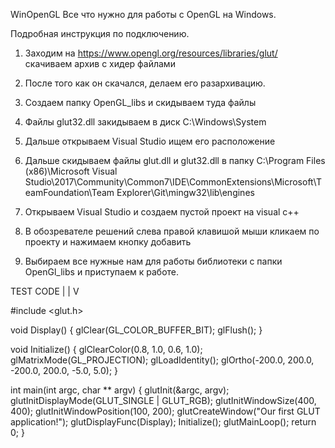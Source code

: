 WinOpenGL
Все что нужно для работы с OpenGL на Windows.

Подробная инструкция по подключению.

1. Заходим на https://www.opengl.org/resources/libraries/glut/ скачиваем архив с хидер файлами

2. После того как он скачался, делаем его разархивацию.

3. Создаем папку OpenGL_libs и скидываем туда файлы

4. Файлы glut32.dll закидываем в  диск С:\Windows\System

5. Дальше открываем Visual Studio ищем его расположение 

6. Дальше скидываем файлы glut.dll и glut32.dll в папку C:\Program Files (x86)\Microsoft Visual Studio\2017\Community\Common7\IDE\CommonExtensions\Microsoft\TeamFoundation\Team Explorer\Git\mingw32\lib\engines

7. Открываем Visual Studio и создаем пустой проект на visual c++

8. В обозревателе решений слева правой клавишой мыши кликаем по проекту и нажимаем кнопку добавить

9. Выбираем все нужные нам для работы библиотеки с  папки OpenGl_libs и приступаем к работе.


TEST CODE 
 |
 |
 V


#include <glut.h>

void Display() {
 glClear(GL_COLOR_BUFFER_BIT);
 glFlush();
}

void Initialize() {
 glClearColor(0.8, 1.0, 0.6, 1.0);
 glMatrixMode(GL_PROJECTION);
 glLoadIdentity();
 glOrtho(-200.0, 200.0, -200.0, 200.0, -5.0, 5.0);
}

int main(int argc, char ** argv) {
 glutInit(&argc, argv);
 glutInitDisplayMode(GLUT_SINGLE | GLUT_RGB);
 glutInitWindowSize(400, 400);
 glutInitWindowPosition(100, 200);
 glutCreateWindow("Our first GLUT application!");
 glutDisplayFunc(Display);
 Initialize();
 glutMainLoop();
 return 0;
}﻿

